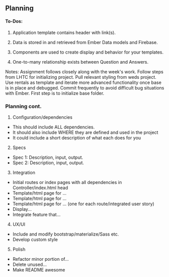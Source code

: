 ## Planning

#### To-Dos:

1. Application template contains header with link(s).

2. Data is stored in and retrieved from Ember Data models and Firebase.

3. Components are used to create display and behavior for your templates.

4. One-to-many relationship exists between Question and Answers.

Notes: Assignment follows closely along with the week's work. Follow steps from LHTC for initializing project. Pull relevant styling from weds project. Use rentals as template and iterate more advanced functionality once base is in place and debugged. Commit frequently to avoid difficult bug situations with Ember. First step is to initialize base folder.

### Planning cont.

1. Configuration/dependencies
  * This should include ALL dependencies.
  * It should also include WHERE they are defined and used in the project
  * It could include a short description of what each does for you

2. Specs
  * Spec 1: Description, input, output.
  * Spec 2: Description, input, output.

3. Integration
  * Initial routes or index pages with all dependencies in Controller/index.html head
  * Template/html page for ...
  * Template/html page for ...
  * Template/html page for ... (one for each route/integrated user story)
  * Display...
  * Integrate feature that...

4. UX/UI
  * Include and modify bootstrap/materialize/Sass etc.
  * Develop custom style

5. Polish
  * Refactor minor portion of...
  * Delete unused...
  * Make README awesome
